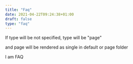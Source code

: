 ```yaml
---
title: "Faq"
date: 2021-04-22T09:24:38+01:00
draft: false
type: "faq"
---
```


If type will be not specified,
type will be "page"

and page will be rendered as single in default or page folder

I am FAQ
